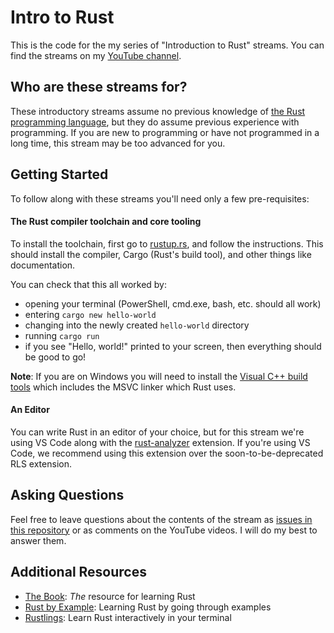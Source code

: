 # Intro to Rust

This is the code for the my series of "Introduction to Rust" streams. You can find the streams on my [YouTube channel](https://www.youtube.com/channel/UCpeX4D-ArTrsqvhLapAHprQ).

## Who are these streams for?

These introductory streams assume no previous knowledge of [the Rust programming language](https://www.rust-lang.org), but they do assume previous experience with programming. If you are new to programming or have not programmed in a long time, this stream may be too advanced for you. 

## Getting Started

To follow along with these streams you'll need only a few pre-requisites:

#### The Rust compiler toolchain and core tooling

To install the toolchain, first go to [rustup.rs](https://rustup.rs), and follow the instructions. This should install the compiler, Cargo (Rust's build tool), and other things like documentation.

You can check that this all worked by:
* opening your terminal (PowerShell, cmd.exe, bash, etc. should all work)
* entering `cargo new hello-world`
* changing into the newly created `hello-world` directory
* running `cargo run`
* if you see "Hello, world!" printed to your screen, then everything should be good to go!

**Note**: If you are on Windows you will need to install the [Visual C++ build tools](https://visualstudio.microsoft.com/downloads/?WT.mc_id=rust-0000-rylevick#build-tools-for-visual-studio-2019) which includes the MSVC linker which Rust uses.

#### An Editor

You can write Rust in an editor of your choice, but for this stream we're using VS Code along with the [rust-analyzer](https://marketplace.visualstudio.com/items?itemName=matklad.rust-analyzer&WT.mc_id=rust-0000-rylevick) extension. If you're using VS Code, we recommend using this extension over the soon-to-be-deprecated RLS extension.

## Asking Questions

Feel free to leave questions about the contents of the stream as [issues in this repository](https://github.com/rylev/intro-to-rust-streams/issues/new) or as comments on the YouTube videos. I will do my best to answer them.

## Additional Resources

* [The Book](https://doc.rust-lang.org/book/): _The_ resource for learning Rust
* [Rust by Example](https://doc.rust-lang.org/rust-by-example/): Learning Rust by going through examples
* [Rustlings](https://github.com/rust-lang/rustlings): Learn Rust interactively in your terminal